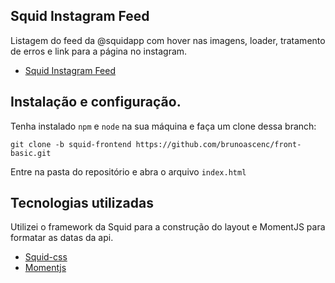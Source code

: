 ## Squid Instagram Feed

Listagem do feed da @squidapp com hover nas imagens, loader, tratamento de erros e link para a página no instagram. 
- [Squid Instagram Feed](https://squidfeed-teste.netlify.app/)

## Instalação e configuração.

Tenha instalado `npm` e `node` na sua máquina e faça um clone dessa branch:

`git clone -b squid-frontend https://github.com/brunoascenc/front-basic.git`

Entre na pasta do repositório e abra o arquivo `index.html`

## Tecnologias utilizadas

Utilizei o framework da Squid para a construção do layout e MomentJS para formatar as datas da api.

- [Squid-css](https://css.squidit.com.br/)
- [Momentjs](https://momentjs.com/)
